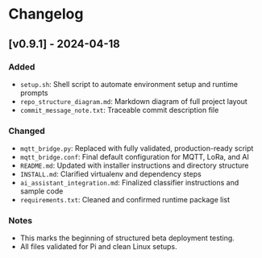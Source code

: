 # Changelog

## [v0.9.1] - 2024-04-18

### Added
- `setup.sh`: Shell script to automate environment setup and runtime prompts
- `repo_structure_diagram.md`: Markdown diagram of full project layout
- `commit_message_note.txt`: Traceable commit description file

### Changed
- `mqtt_bridge.py`: Replaced with fully validated, production-ready script
- `mqtt_bridge.conf`: Final default configuration for MQTT, LoRa, and AI
- `README.md`: Updated with installer instructions and directory structure
- `INSTALL.md`: Clarified virtualenv and dependency steps
- `ai_assistant_integration.md`: Finalized classifier instructions and sample code
- `requirements.txt`: Cleaned and confirmed runtime package list

### Notes
- This marks the beginning of structured beta deployment testing.
- All files validated for Pi and clean Linux setups.